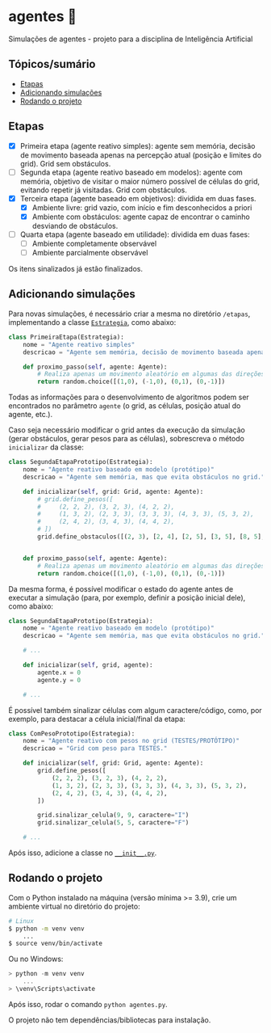 # agentes 🤖

Simulações de agentes - projeto para a disciplina de Inteligência Artificial

## Tópicos/sumário
- [Etapas](#etapas)
- [Adicionando simulações](#adicionando-simulações)
- [Rodando o projeto](#rodando-o-projeto)

## Etapas
- [X] Primeira etapa (agente reativo simples): agente sem memória, decisão de movimento baseada apenas na percepção atual (posição e limites do grid). Grid sem obstáculos.
- [ ] Segunda etapa (agente reativo baseado em modelos): agente com memória, objetivo de visitar o maior número possível de células do grid, evitando repetir já visitadas. Grid com obstáculos.
- [X] Terceira etapa (agente baseado em objetivos): dividida em duas fases.
    - [X] Ambiente livre: grid vazio, com início e fim desconhecidos a priori
    - [X] Ambiente com obstáculos: agente capaz de encontrar o caminho desviando de obstáculos.
- [ ] Quarta etapa (agente baseado em utilidade): dividida em duas fases:
    - [ ] Ambiente completamente observável
    - [ ] Ambiente parcialmente observável

Os itens sinalizados já estão finalizados.

## Adicionando simulações

Para novas simulações, é necessário criar a mesma no diretório `/etapas`, implementando a classe [`Estrategia`](/models/Estrategia.py), como abaixo:

```python
class PrimeiraEtapa(Estrategia):
    nome = "Agente reativo simples"
    descricao = "Agente sem memória, decisão de movimento baseada apenas na percepção atual (posição e limites do grid). Grid sem obstáculos."

    def proximo_passo(self, agente: Agente):
        # Realiza apenas um movimento aleatório em algumas das direções
        return random.choice([(1,0), (-1,0), (0,1), (0,-1)])
```

Todas as informações para o desenvolvimento de algoritmos podem ser encontrados no parâmetro `agente` (o grid, as células, posição atual do agente, etc.).

Caso seja necessário modificar o grid antes da execução da simulação (gerar obstáculos, gerar pesos para as células), sobrescreva o método `inicializar` da classe:

```python
class SegundaEtapaPrototipo(Estrategia):
    nome = "Agente reativo baseado em modelo (protótipo)"
    descricao = "Agente sem memória, mas que evita obstáculos no grid."

    def inicializar(self, grid: Grid, agente: Agente):
        # grid.define_pesos([
        #     (2, 2, 2), (3, 2, 3), (4, 2, 2),
        #     (1, 3, 2), (2, 3, 3), (3, 3, 3), (4, 3, 3), (5, 3, 2),
        #     (2, 4, 2), (3, 4, 3), (4, 4, 2),
        # ])
        grid.define_obstaculos([(2, 3), [2, 4], [2, 5], [3, 5], [8, 5], [8, 6], [8, 7], [8, 8], [8, 9], [7, 9], [6, 9]])


    def proximo_passo(self, agente: Agente):
        # Realiza apenas um movimento aleatório em algumas das direções
        return random.choice([(1,0), (-1,0), (0,1), (0,-1)])
```

Da mesma forma, é possível modificar o estado do agente antes de executar a simulação (para, por exemplo, definir a posição inicial dele), como abaixo:

```python
class SegundaEtapaPrototipo(Estrategia):
    nome = "Agente reativo baseado em modelo (protótipo)"
    descricao = "Agente sem memória, mas que evita obstáculos no grid."

    # ... 

    def inicializar(self, grid, agente):
        agente.x = 0
        agente.y = 0

    # ...
```

É possível também sinalizar células com algum caractere/código, como, por exemplo, para destacar a célula inicial/final da etapa:

```python
class ComPesoPrototipo(Estrategia):
    nome = "Agente reativo com pesos no grid (TESTES/PROTÓTIPO)"
    descricao = "Grid com peso para TESTES."

    def inicializar(self, grid: Grid, agente: Agente):
        grid.define_pesos([
            (2, 2, 2), (3, 2, 3), (4, 2, 2),
            (1, 3, 2), (2, 3, 3), (3, 3, 3), (4, 3, 3), (5, 3, 2),
            (2, 4, 2), (3, 4, 3), (4, 4, 2),
        ])

        grid.sinalizar_celula(9, 9, caractere="I")
        grid.sinalizar_celula(5, 5, caractere="F")

    # ...
```

Após isso, adicione a classe no [`__init__.py`](/etapas/__init__.py).

## Rodando o projeto

Com o Python instalado na máquina (versão mínima >= 3.9), crie um ambiente virtual no diretório do projeto:

```bash
# Linux
$ python -m venv venv
    ...
$ source venv/bin/activate 
```

Ou no Windows:

```powershell
> python -m venv venv
    ...
> \venv\Scripts\activate
```

Após isso, rodar o comando `python agentes.py`.

O projeto não tem dependências/bibliotecas para instalação.
